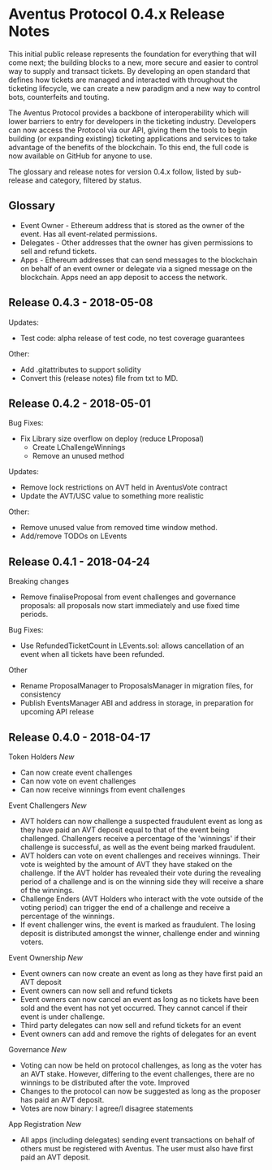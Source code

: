 ﻿# Aventus Protocol 0.4.x Release Notes

This initial public release represents the foundation for everything that will come next; the building blocks to a new, more secure and easier to control way to supply and transact tickets. By developing an open standard that defines how tickets are managed and interacted with throughout the ticketing lifecycle, we can create a new paradigm and a new way to control bots, counterfeits and touting.

The Aventus Protocol provides a backbone of interoperability which will lower barriers to entry for developers in the ticketing industry. Developers can now access the Protocol via our API, giving them the tools to begin building (or expanding existing) ticketing applications and services to take advantage of the benefits of the blockchain. To this end, the full code is now available on GitHub for anyone to use.

The glossary and release notes for version 0.4.x follow, listed by sub-release and category, filtered by status.

## Glossary
* Event Owner - Ethereum address that is stored as the owner of the event. Has all event-related permissions.
* Delegates - Other addresses that the owner has given permissions to sell and refund tickets.
* Apps - Ethereum addresses that can send messages to the blockchain on behalf of an event owner or delegate via a signed message on the blockchain. Apps need an app deposit to access the network.

## Release 0.4.3 - 2018-05-08

Updates:
* Test code: alpha release of test code, no test coverage guarantees

Other:
* Add .gitattributes to support solidity
* Convert this (release notes) file from txt to MD.

## Release 0.4.2 - 2018-05-01

Bug Fixes:
* Fix Library size overflow on deploy (reduce LProposal)
  * Create LChallengeWinnings
  * Remove an unused method

Updates:
* Remove lock restrictions on AVT held in AventusVote contract
* Update the AVT/USC value to something more realistic

Other:
* Remove unused value from removed time window method.
* Add/remove TODOs on LEvents

## Release 0.4.1 - 2018-04-24

Breaking changes
* Remove finaliseProposal from event challenges and governance proposals: all proposals now start immediately and use fixed time periods.

Bug Fixes:
* Use RefundedTicketCount in LEvents.sol: allows cancellation of an event when all tickets have been refunded.

Other
* Rename ProposalManager to ProposalsManager in migration files, for consistency
* Publish EventsManager ABI and address in storage, in preparation for upcoming API release

## Release 0.4.0 - 2018-04-17

Token Holders
*New*
* Can now create event challenges
* Can now vote on event challenges
* Can now receive winnings from event challenges

Event Challengers
*New*
*  AVT holders can now challenge a suspected fraudulent event as long as they have paid an AVT deposit equal to that of the event being challenged. Challengers receive a percentage of the 'winnings' if their challenge is successful, as well as the event being marked fraudulent.
* AVT holders can vote on event challenges and receives winnings. Their vote is weighted by the amount of AVT they have staked on the challenge. If the AVT holder has revealed their vote during the revealing period of a challenge and is on the winning side they will receive a share of the winnings.
* Challenge Enders (AVT Holders who interact with the vote outside of the voting period) can trigger the end of a challenge and receive a percentage of the winnings.
* If event challenger wins, the event is marked as fraudulent. The losing deposit is distributed amongst the winner, challenge ender and winning voters.

Event Ownership
*New*
* Event owners can now create an event as long as they have first paid an AVT deposit
* Event owners can now sell and refund tickets
* Event owners can now cancel an event as long as no tickets have been sold and the event has not yet occurred. They cannot cancel if their event is under challenge.
* Third party delegates can now sell and refund tickets for an event
* Event owners can add and remove the rights of delegates for an event

Governance
*New*
* Voting can now be held on protocol challenges, as long as the voter has an AVT stake. However, differing to the event challenges, there are no winnings to be distributed after the vote.
Improved
* Changes to the protocol can now be suggested as long as the proposer has paid an AVT deposit.
* Votes are now binary: I agree/I disagree statements

App Registration
*New*
* All apps (including delegates) sending event transactions on behalf of others must be registered with Aventus. The user must also have first paid an AVT deposit.